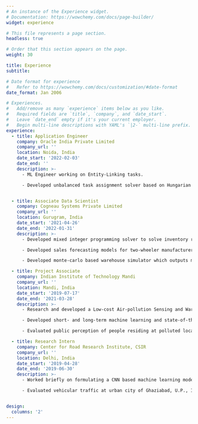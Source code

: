 ```yaml
---
# An instance of the Experience widget.
# Documentation: https://wowchemy.com/docs/page-builder/
widget: experience

# This file represents a page section.
headless: true

# Order that this section appears on the page.
weight: 30

title: Experience
subtitle:

# Date format for experience
#   Refer to https://wowchemy.com/docs/customization/#date-format
date_format: Jan 2006

# Experiences.
#   Add/remove as many `experience` items below as you like.
#   Required fields are `title`, `company`, and `date_start`.
#   Leave `date_end` empty if it's your current employer.
#   Begin multi-line descriptions with YAML's `|2-` multi-line prefix.
experience:
  - title: Application Engineer
    company: Oracle India Private Limited
    company_url: ''
    location: Noida, India
    date_start: '2022-02-03'
    date_end: ''
    description: >-
      - ML Engineer working on Entity-Linking tasks.

      - Developed unbalanced task assignment solver based on Hungarian Algorithm.


  - title: Associate Data Scientist
    company: Cogneau Systems Private Limited
    company_url: ''
    location: Gurugram, India
    date_start: '2021-04-26'
    date_end: '2022-01-31'
    description: >-
      - Developed mixed integer programming solver to solve inventory replenishment where there were around of 200 inputs.

      - Developed sales forecasting models for two-wheeler manufacturer via ensemble of facebook prophets and recurrent neural network.

      - Developed monte-carlo based warehouse simulator which outputs major KPIs revolving around number of workers required at what stage via simulating various inputs.

  - title: Project Associate
    company: Indian Institute of Technology Mandi
    company_url: ''
    location: Mandi, India
    date_start: '2019-07-17'
    date_end: '2021-03-28'
    description: >-
      - Research and developed a Low-cost Air-pollution Sensing and Warning technology, which could be deployed at hilly terrains of Himalayas for 24x7 monitoring of air-pollution.

      - Developed short- and long-term machine learning and state-of-the-art deep learning forecasting model which can forecast pollution concentration ahead in time.

      - Evaluated public perception of people residing at polluted location in India and their eagerness to adopt technology to mitigate the impact of air pollution.

  - title: Research Intern
    company: Center for Road Research Institute, CSIR
    company_url: ''
    location: Delhi, India
    date_start: '2019-04-28'
    date_end: '2019-06-30'
    description: >-
      - Worked briefly on formulating a CNN based machine learning model to identify vehicular traffic on road via CCTV footage.

      - Evaluated vehicular traffic at urban city of Ghaziabad, U.P., India, to devise a modification plan of road intersection to smooth out long traffic jams.


design:
  columns: '2'
---
```


